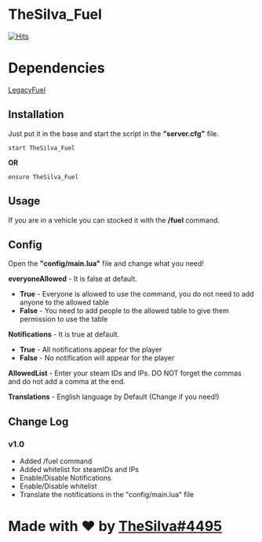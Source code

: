 # TheSilva_Fuel 
[![Hits](https://hits.seeyoufarm.com/api/count/incr/badge.svg?url=https%3A%2F%2Fgithub.com%2Fxthesilvax%2FTheSilva_Fuel&count_bg=%23FF0000&title_bg=%23292929&icon=&icon_color=%23FFFFFF&title=Views&edge_flat=false)](https://hits.seeyoufarm.com)

# Dependencies
[LegacyFuel](https://github.com/InZidiuZ/LegacyFuel)

## Installation
Just put it in the base and start the script in the **"server.cfg"** file.
```
start TheSilva_Fuel
```
**OR**
```
ensure TheSilva_Fuel
```

## Usage
If you are in a vehicle you can stocked it with the **/fuel** command.

## Config
Open the **"config/main.lua"** file and change what you need!

**everyoneAllowed** - It is false at default.
  - **True** - Everyone is allowed to use the command, you do not need to add anyone to the allowed table
  - **False** - You need to add people to the allowed table to give them permission to use the table

**Notifications** - It is true at default.
  - **True** - All notifications appear for the player
  - **False** - No notification will appear for the player

**AllowedList** - Enter your steam IDs and IPs. DO NOT forget the commas and do not add a comma at the end.

**Translations** - English language by Default (Change if you need!)

## Change Log
### v1.0 
- Added /fuel command
- Added whitelist for steamIDs and IPs
- Enable/Disable Notifications
- Enable/Disable whitelist
- Translate the notifications in the "config/main.lua" file

# Made with ❤ by [TheSilva#4495](https://github.com/thesilvaofficial)

